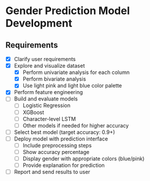 # Gender Prediction Model Development

## Requirements
- [x] Clarify user requirements
- [x] Explore and visualize dataset
  - [x] Perform univariate analysis for each column
  - [x] Perform bivariate analysis
  - [x] Use light pink and light blue color palette
- [x] Perform feature engineering
- [ ] Build and evaluate models
  - [ ] Logistic Regression
  - [ ] XGBoost
  - [ ] Character-level LSTM
  - [ ] Other models if needed for higher accuracy
- [ ] Select best model (target accuracy: 0.9+)
- [ ] Deploy model with prediction interface
  - [ ] Include preprocessing steps
  - [ ] Show accuracy percentage
  - [ ] Display gender with appropriate colors (blue/pink)
  - [ ] Provide explanation for prediction
- [ ] Report and send results to user
